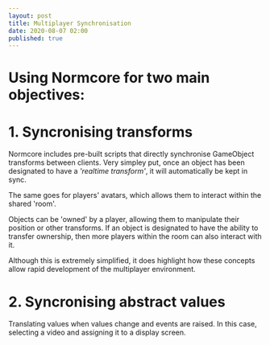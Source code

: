 ```yaml
---
layout: post
title: Multiplayer Synchronisation
date: 2020-08-07 02:00
published: true
---
```


# **Using Normcore for two main objectives**:

# 1. Syncronising transforms

Normcore includes pre-built scripts that directly synchronise GameObject transforms between clients. Very simpley put, once an object has been designated to have a _'realtime transform'_, it will automatically be kept in sync. 

The same goes for players' avatars, which allows them to interact within the shared 'room'.

Objects can be 'owned' by a player, allowing them to manipulate their position or other transforms. If an object is designated to have the ability to transfer ownership, then more players within the room can also interact with it. 

Although this is extremely simplified, it does highlight how these concepts allow rapid development of the multiplayer environment.

# 2. Syncronising abstract values


Translating values when values change and events are raised. In this case, selecting a video and assigning it to a display screen.



